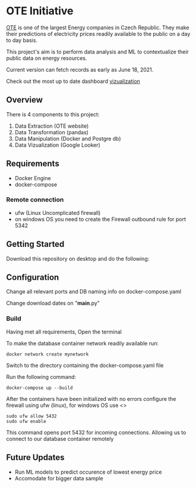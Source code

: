 # OTE Initiative

[OTE](https://www.ote-cr.cz/en/welcome?set_language=en) is one of the largest Energy companies in Czech Republic. They make their predictions of electricity prices readily available to the public on a day to day basis.

This project's aim is to perform data analysis and ML to contextualize their public data on energy resources.

Current version can fetch records as early as June 18, 2021. 

Check out the most up to date dashboard [vizualization](https://lookerstudio.google.com/s/vMicIZTywxA)

## Overview 

There is 4 components to this project: 

1. Data Extraction (OTE website) 
2. Data Transformation (pandas) 
3. Data Manipulation (Docker and Postgre db)
4. Data Vizualization (Google Looker)

## Requirements

* Docker Engine
* docker-compose 

### Remote connection 
* ufw (Linux Uncomplicated firewall)
* on windows OS you need to create the Firewall outbound rule for port 5342 

## Getting Started

Download this repository on desktop and do the following: 

## Configuration

Change all relevant ports and DB naming info on docker-compose.yaml 

Change download dates on "__main__.py"


### Build

Having met all requirements, Open the terminal

To make the database container network readily available run:
```
docker network create mynetwork
```

Switch to the directory containing the docker-compose.yaml file

Run the following command: 
```
docker-compose up --build
```

After the containers have been initialized with no errors
configure the firewall using ufw (linux), for windows OS use <>

```
sudo ufw allow 5432
sudo ufw enable
```
This command opens port 5432 for incoming connections.
Allowing us to connect to our database container remotely

## Future Updates

* Run ML models to predict occurence of lowest energy price
* Accomodate for bigger data sample  
